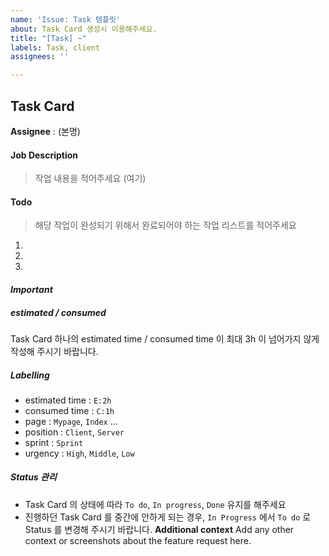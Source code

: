 ```yaml
---
name: 'Issue: Task 템플릿'
about: Task Card 생성시 이용해주세요.
title: "[Task] ~"
labels: Task, client
assignees: ''

---
```


## Task Card
**Assignee** : (본명)
#### Job Description
>  작업 내용을 적어주세요
(여기)
#### Todo
>  해당 작업이 완성되기 위해서 완료되어야 하는 작업 리스트를 적어주세요
1.
2.
3.
#### *Important*
##### estimated / consumed
Task Card 하나의 estimated time / consumed time 이 최대 3h 이 넘어가지 않게 작성해 주시기 바랍니다.
##### Labelling
- estimated time :  `E:2h`
- consumed time :  `C:1h`
- page : `Mypage`, `Index` ...
- position : `Client`, `Server`
- sprint : `Sprint`
- urgency : `High`, `Middle`, `Low`
##### Status 관리
- Task Card 의 상태에 따라  `To do`,  `In progress`, `Done` 유지를 해주세요
- 진행하던 Task Card 를 중간에 안하게 되는 경우, `In Progress` 에서 `To do` 로 Status 를 변경해 주시기 바랍니다.
**Additional context**
Add any other context or screenshots about the feature request here.
